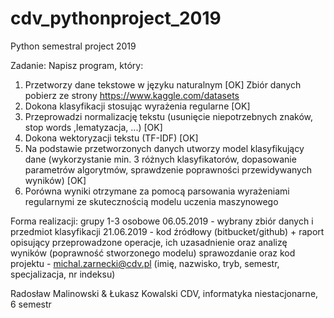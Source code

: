 # cdv_pythonproject_2019
Python semestral project 2019

Zadanie: Napisz program, który:
1. Przetworzy dane tekstowe w języku naturalnym [OK]
Zbiór danych pobierz ze strony https://www.kaggle.com/datasets
2. Dokona klasyfikacji stosując wyrażenia regularne [OK]
3. Przeprowadzi normalizację tekstu (usunięcie niepotrzebnych znaków, stop words ,lematyzacja, ...) [OK]
4. Dokona wektoryzacji tekstu (TF-IDF) [OK]
5. Na podstawie przetworzonych danych utworzy model klasyfikujący dane (wykorzystanie min. 3 różnych klasyfikatorów, dopasowanie parametrów algorytmów, sprawdzenie poprawności przewidywanych wyników) [OK]
6. Porówna wyniki otrzymane za pomocą parsowania wyrażeniami regularnymi ze skutecznością modelu uczenia maszynowego

Forma realizacji: 
grupy 1-3 osobowe
06.05.2019 - wybrany zbiór danych i przedmiot klasyfikacji
21.06.2019 -  kod źródłowy (bitbucket/github) + raport opisujący przeprowadzone operacje, ich uzasadnienie oraz  analizę wyników (poprawność stworzonego modelu)
sprawozdanie oraz kod projektu -  michal.zarnecki@cdv.pl (imię, nazwisko, tryb, semestr, specjalizacja, nr indeksu)

Radosław Malinowski & Łukasz Kowalski
CDV, informatyka niestacjonarne, 6 semestr
